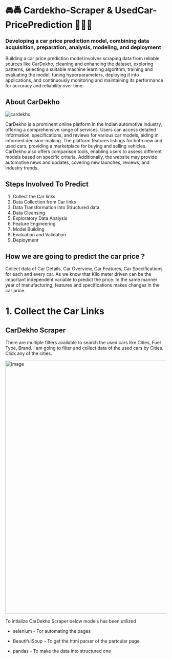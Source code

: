 # :oncoming_automobile::oncoming_police_car: Cardekho-Scraper & UsedCar-PricePrediction :oncoming_taxi::weight_lifting_man:
### **Developing a car price prediction model, combining data acquisition, preparation, analysis, modeling, and deployment**

Building a car price prediction model involves scraping data from reliable sources like CarDekho, cleaning and enhancing the dataset, exploring patterns, selecting a suitable machine learning algorithm, training and evaluating the model, tuning hyperparameters, deploying it into applications, and continuously monitoring and maintaining its performance for accuracy and reliability over time.

## About CarDekho

![cardekho](https://github.com/karthickthangadurai/Cardekho-Scrapper-UsedCar-PricePrediction/assets/104092206/62803edb-a79a-4afe-86c1-eb5063592e56)

CarDekho is a prominent online platform in the Indian automotive industry, offering a comprehensive range of services. Users can access detailed information, specifications, and reviews for various car models, aiding in informed decision-making. The platform features listings for both new and used cars, providing a marketplace for buying and selling vehicles. CarDekho also offers comparison tools, enabling users to assess different models based on specific criteria. Additionally, the website may provide automotive news and updates, covering new launches, reviews, and industry trends.

## Steps Involved To Predict

1. Collect the Car links
2. Data Collection from Car links
3. Data Transformation into Structured data
4. Data Cleansing
5. Exploratory Data Analysis
6. Feature Engineering
7. Model Building
8. Evaluation and Validation
9. Deployment

## How we are going to predict the car price ?

Collect data of Car Details, Car Overview, Car Features, Car Specifications for each and every car. As we know that Kilo meter driven can be the important independent variable to predict the price. In the same manner year of manufacturing, features and specifications makes changes in the car price. 

# 1. Collect the Car Links

## CarDekho Scraper

There are multiple filters available to search the used cars like Cities, Fuel Type, Brand. I am going to filter and collect data of the used cars by Cities. Click any of the cities.

<img width="789" alt="image" src="https://github.com/karthickthangadurai/Cardekho-Scrapper-UsedCar-PricePrediction/assets/104092206/20ca511a-2425-410c-a33c-a16f632009e4">

To intialize CarDekho Scraper below models has been utilized 

- selenium - For automating the pages
* BeautifulSoup - To get the html parser of the partcular page
+ pandas - To make the data into structured one


